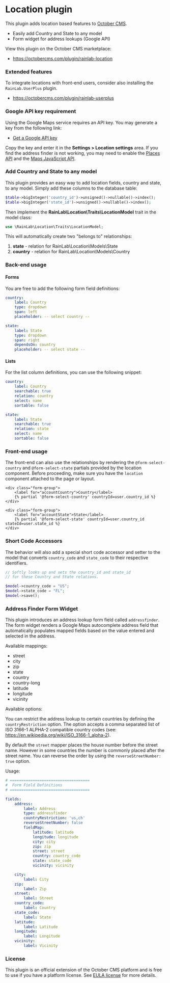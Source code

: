 # Location plugin

This plugin adds location based features to [October CMS](https://octobercms.com).

* Easily add Country and State to any model
* Form widget for address lookups (Google API)

View this plugin on the October CMS marketplace:

- https://octobercms.com/plugin/rainlab-location

### Extended features

To integrate locations with front-end users, consider also installing the `RainLab.UserPlus` plugin.

- https://octobercms.com/plugin/rainlab-userplus

### Google API key requirement

Using the Google Maps service requires an API key. You may generate a key from the following link:

- [Get a Google API key](https://developers.google.com/maps/documentation/javascript/get-api-key)

Copy the key and enter it in the **Settings > Location settings** area. If you find the address finder is not working, you may need to enable the [Places API](https://console.developers.google.com/apis/api/places_backend/overview?project=_) and the [Maps JavaScript API](https://console.developers.google.com/apis/api/maps_backend/overview?project=_).

### Add Country and State to any model

This plugin provides an easy way to add location fields, country and state, to any model. Simply add these columns to the database table:

```php
$table->bigInteger('country_id')->unsigned()->nullable()->index();
$table->bigInteger('state_id')->unsigned()->nullable()->index();
```

Then implement the **RainLab\Location\Traits\LocationModel** trait in the model class:

```php
use \RainLab\Location\Traits\LocationModel;
```

This will automatically create two "belongs to" relationships:

1. **state** - relation for RainLab\Location\Models\State
1. **country** - relation for RainLab\Location\Models\Country

### Back-end usage

#### Forms

You are free to add the following form field definitions:

```yaml
country:
    label: Country
    type: dropdown
    span: left
    placeholder: -- select country --

state:
    label: State
    type: dropdown
    span: right
    dependsOn: country
    placeholder: -- select state --
```

#### Lists

For the list column definitions, you can use the following snippet:

```yaml
country:
    label: Country
    searchable: true
    relation: country
    select: name
    sortable: false

state:
    label: State
    searchable: true
    relation: state
    select: name
    sortable: false
```

### Front-end usage

The front-end can also use the relationships by rendering the `@form-select-country` and `@form-select-state` partials provided by the location component. Before proceeding, make sure you have the `location` component attached to the page or layout.

```twig
<div class="form-group">
    <label for="accountCountry">Country</label>
    {% partial '@form-select-country' countryId=user.country_id %}
</div>

<div class="form-group">
    <label for="accountState">State</label>
    {% partial '@form-select-state' countryId=user.country_id stateId=user.state_id %}
</div>
```

### Short Code Accessors

The behavior will also add a special short code accessor and setter to the model that converts `country_code` and `state_code` to their respective identifiers.

```php
// Softly looks up and sets the country_id and state_id
// for these Country and State relations.

$model->country_code = "US";
$model->state_code = "FL";
$model->save();
```

### Address Finder Form Widget

This plugin introduces an address lookup form field called `addressfinder`. The form widget renders a Google Maps autocomplete address field that automatically populates mapped fields based on the value entered and selected in the address.

Available mappings:

- street
- city
- zip
- state
- country
- country-long
- latitude
- longitude
- vicinity

Available options:

You can restrict the address lookup to certain countries by defining the `countryRestriction` option. The option accepts a comma separated list of ISO 3166-1 ALPHA-2 compatible country codes (see: https://en.wikipedia.org/wiki/ISO_3166-1_alpha-2).

By default the `street` mapper places the house number before the street name. However in some countries the number is commonly placed after the street name. You can reverse the order by using the `reverseStreetNumber: true` option.

Usage:

```yaml
# ===================================
#  Form Field Definitions
# ===================================

fields:
    address:
        label: Address
        type: addressfinder
        countryRestriction: 'us,ch'
        reverseStreetNumber: false
        fieldMap:
            latitude: latitude
            longitude: longitude
            city: city
            zip: zip
            street: street
            country: country_code
            state: state_code
            vicinity: vicinity

    city:
        label: City
    zip:
        label: Zip
    street:
        label: Street
    country_code:
        label: Country
    state_code:
        label: State
    latitude:
        label: Latitude
    longitude:
        label: Longitude
    vicinity:
        label: Vicinity
```

### License

This plugin is an official extension of the October CMS platform and is free to use if you have a platform license. See [EULA license](LICENSE.md) for more details.
